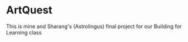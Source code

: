 ArtQuest
========

This is mine and Sharang's (Astrolingus) final project for our Building for Learning class

